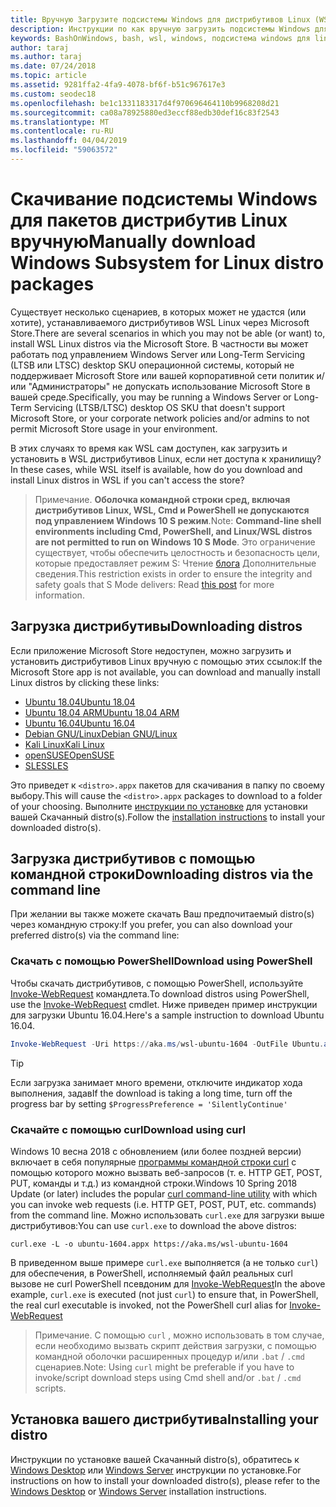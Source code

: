 ```yaml
---
title: Вручную Загрузите подсистемы Windows для дистрибутивов Linux (WSL)
description: Инструкции по как вручную загрузить подсистемы Windows для дистрибутивов Linux.
keywords: BashOnWindows, bash, wsl, windows, подсистема windows для linux, WSL, подсистеме windows дистрибутива, ubuntu, openSUSE, SLES, debian, kali
author: taraj
ms.author: taraj
ms.date: 07/24/2018
ms.topic: article
ms.assetid: 9281ffa2-4fa9-4078-bf6f-b51c967617e3
ms.custom: seodec18
ms.openlocfilehash: be1c1331183317d4f970696464110b9968208d21
ms.sourcegitcommit: ca08a78925880ed3eccf88edb30def16c83f2543
ms.translationtype: MT
ms.contentlocale: ru-RU
ms.lasthandoff: 04/04/2019
ms.locfileid: "59063572"
---
```

# <a name="manually-download-windows-subsystem-for-linux-distro-packages"></a><span data-ttu-id="9e6c6-104">Скачивание подсистемы Windows для пакетов дистрибутив Linux вручную</span><span class="sxs-lookup"><span data-stu-id="9e6c6-104">Manually download Windows Subsystem for Linux distro packages</span></span>

<span data-ttu-id="9e6c6-105">Существует несколько сценариев, в которых может не удастся (или хотите), устанавливаемого дистрибутивов WSL Linux через Microsoft Store.</span><span class="sxs-lookup"><span data-stu-id="9e6c6-105">There are several scenarios in which you may not be able (or want) to, install WSL Linux distros via the Microsoft Store.</span></span> <span data-ttu-id="9e6c6-106">В частности вы может работать под управлением Windows Server или Long-Term Servicing (LTSB или LTSC) desktop SKU операционной системы, который не поддерживает Microsoft Store или вашей корпоративной сети политик и/или "Администраторы" не допускать использование Microsoft Store в вашей среде.</span><span class="sxs-lookup"><span data-stu-id="9e6c6-106">Specifically, you may be running a Windows Server or Long-Term Servicing (LTSB/LTSC) desktop OS SKU that doesn't support Microsoft Store, or your corporate network policies and/or admins to not permit Microsoft Store usage in your environment.</span></span>

<span data-ttu-id="9e6c6-107">В этих случаях то время как WSL сам доступен, как загрузить и установить в WSL дистрибутивов Linux, если нет доступа к хранилищу?</span><span class="sxs-lookup"><span data-stu-id="9e6c6-107">In these cases, while WSL itself is available, how do you download and install Linux distros in WSL if you can't access the store?</span></span>

> <span data-ttu-id="9e6c6-108">Примечание. **Оболочка командной строки сред, включая дистрибутивов Linux, WSL, Cmd и PowerShell не допускаются под управлением Windows 10 S режим**.</span><span class="sxs-lookup"><span data-stu-id="9e6c6-108">Note: **Command-line shell environments including Cmd, PowerShell, and Linux/WSL distros are not permitted to run on Windows 10 S Mode**.</span></span> <span data-ttu-id="9e6c6-109">Это ограничение существует, чтобы обеспечить целостность и безопасность цели, которые предоставляет режим S: Чтение [блога](https://blogs.msdn.microsoft.com/commandline/2017/05/18/will-linux-distros-run-on-windows-10-s/) Дополнительные сведения.</span><span class="sxs-lookup"><span data-stu-id="9e6c6-109">This restriction exists in order to ensure the integrity and safety goals that S Mode delivers: Read [this post](https://blogs.msdn.microsoft.com/commandline/2017/05/18/will-linux-distros-run-on-windows-10-s/) for more information.</span></span>

## <a name="downloading-distros"></a><span data-ttu-id="9e6c6-110">Загрузка дистрибутивы</span><span class="sxs-lookup"><span data-stu-id="9e6c6-110">Downloading distros</span></span>

<span data-ttu-id="9e6c6-111">Если приложение Microsoft Store недоступен, можно загрузить и установить дистрибутивов Linux вручную с помощью этих ссылок:</span><span class="sxs-lookup"><span data-stu-id="9e6c6-111">If the Microsoft Store app is not available, you can download and manually install Linux distros by clicking these links:</span></span>
* [<span data-ttu-id="9e6c6-112">Ubuntu 18.04</span><span class="sxs-lookup"><span data-stu-id="9e6c6-112">Ubuntu 18.04</span></span>](https://aka.ms/wsl-ubuntu-1804)
* [<span data-ttu-id="9e6c6-113">Ubuntu 18.04 ARM</span><span class="sxs-lookup"><span data-stu-id="9e6c6-113">Ubuntu 18.04 ARM</span></span>](https://aka.ms/wsl-ubuntu-1804-arm)
* [<span data-ttu-id="9e6c6-114">Ubuntu 16.04</span><span class="sxs-lookup"><span data-stu-id="9e6c6-114">Ubuntu 16.04</span></span>](https://aka.ms/wsl-ubuntu-1604)
* [<span data-ttu-id="9e6c6-115">Debian GNU/Linux</span><span class="sxs-lookup"><span data-stu-id="9e6c6-115">Debian GNU/Linux</span></span>](https://aka.ms/wsl-debian-gnulinux)
* [<span data-ttu-id="9e6c6-116">Kali Linux</span><span class="sxs-lookup"><span data-stu-id="9e6c6-116">Kali Linux</span></span>](https://aka.ms/wsl-kali-linux)
* [<span data-ttu-id="9e6c6-117">openSUSE</span><span class="sxs-lookup"><span data-stu-id="9e6c6-117">OpenSUSE</span></span>](https://aka.ms/wsl-opensuse-42)
* [<span data-ttu-id="9e6c6-118">SLES</span><span class="sxs-lookup"><span data-stu-id="9e6c6-118">SLES</span></span>](https://aka.ms/wsl-sles-12)

<span data-ttu-id="9e6c6-119">Это приведет к `<distro>.appx` пакетов для скачивания в папку по своему выбору.</span><span class="sxs-lookup"><span data-stu-id="9e6c6-119">This will cause the `<distro>.appx` packages to download to a folder of your choosing.</span></span> <span data-ttu-id="9e6c6-120">Выполните [инструкции по установке](#installing-your-distro) для установки вашей Скачанный distro(s).</span><span class="sxs-lookup"><span data-stu-id="9e6c6-120">Follow the [installation instructions](#installing-your-distro) to install your downloaded distro(s).</span></span>

## <a name="downloading-distros-via-the-command-line"></a><span data-ttu-id="9e6c6-121">Загрузка дистрибутивов с помощью командной строки</span><span class="sxs-lookup"><span data-stu-id="9e6c6-121">Downloading distros via the command line</span></span>
<span data-ttu-id="9e6c6-122">При желании вы также можете скачать Ваш предпочитаемый distro(s) через командную строку:</span><span class="sxs-lookup"><span data-stu-id="9e6c6-122">If you prefer, you can also download your preferred distro(s) via the command line:</span></span>

 ### <a name="download-using-powershell"></a><span data-ttu-id="9e6c6-123">Скачать с помощью PowerShell</span><span class="sxs-lookup"><span data-stu-id="9e6c6-123">Download using PowerShell</span></span>
 <span data-ttu-id="9e6c6-124">Чтобы скачать дистрибутивов, с помощью PowerShell, используйте [Invoke-WebRequest](https://msdn.microsoft.com/powershell/reference/5.1/microsoft.powershell.utility/invoke-webrequest) командлета.</span><span class="sxs-lookup"><span data-stu-id="9e6c6-124">To download distros using PowerShell, use the [Invoke-WebRequest](https://msdn.microsoft.com/powershell/reference/5.1/microsoft.powershell.utility/invoke-webrequest) cmdlet.</span></span> <span data-ttu-id="9e6c6-125">Ниже приведен пример инструкции для загрузки Ubuntu 16.04.</span><span class="sxs-lookup"><span data-stu-id="9e6c6-125">Here's a sample instruction to download Ubuntu 16.04.</span></span>

```powershell
Invoke-WebRequest -Uri https://aka.ms/wsl-ubuntu-1604 -OutFile Ubuntu.appx -UseBasicParsing
```

> [!TIP]
> <span data-ttu-id="9e6c6-126">Если загрузка занимает много времени, отключите индикатор хода выполнения, задав</span><span class="sxs-lookup"><span data-stu-id="9e6c6-126">If the download is taking a long time, turn off the progress bar by setting</span></span> `$ProgressPreference = 'SilentlyContinue'`

### <a name="download-using-curl"></a><span data-ttu-id="9e6c6-127">Скачайте с помощью curl</span><span class="sxs-lookup"><span data-stu-id="9e6c6-127">Download using curl</span></span>
<span data-ttu-id="9e6c6-128">Windows 10 весна 2018 с обновлением (или более поздней версии) включает в себя популярные [программы командной строки curl](https://curl.haxx.se/) с помощью которого можно вызвать веб-запросов (т. е. HTTP GET, POST, PUT, команды и т.д.) из командной строки.</span><span class="sxs-lookup"><span data-stu-id="9e6c6-128">Windows 10 Spring 2018 Update (or later) includes the popular [curl command-line utility](https://curl.haxx.se/) with which you can invoke web requests (i.e. HTTP GET, POST, PUT, etc. commands) from the command line.</span></span> <span data-ttu-id="9e6c6-129">Можно использовать `curl.exe` для загрузки выше дистрибутивов:</span><span class="sxs-lookup"><span data-stu-id="9e6c6-129">You can use `curl.exe` to download the above distros:</span></span>

```console
curl.exe -L -o ubuntu-1604.appx https://aka.ms/wsl-ubuntu-1604
```

<span data-ttu-id="9e6c6-130">В приведенном выше примере `curl.exe` выполняется (а не только `curl`) для обеспечения, в PowerShell, исполняемый файл реальных curl вызове не curl PowerShell псевдоним для [Invoke-WebRequest](https://docs.microsoft.com/en-us/powershell/module/microsoft.powershell.utility/invoke-webrequest?view=powershell-6)</span><span class="sxs-lookup"><span data-stu-id="9e6c6-130">In the above example, `curl.exe` is executed (not just `curl`) to ensure that, in PowerShell, the real curl executable is invoked, not the PowerShell curl alias for [Invoke-WebRequest](https://docs.microsoft.com/en-us/powershell/module/microsoft.powershell.utility/invoke-webrequest?view=powershell-6)</span></span>

> <span data-ttu-id="9e6c6-131">Примечание. С помощью `curl` , можно использовать в том случае, если необходимо вызвать скрипт действия загрузки, с помощью командной оболочки расширенных процедур и/или `.bat`  /  `.cmd` сценариев.</span><span class="sxs-lookup"><span data-stu-id="9e6c6-131">Note: Using `curl` might be preferable if you have to invoke/script download steps using Cmd shell and/or `.bat` / `.cmd` scripts.</span></span>

## <a name="installing-your-distro"></a><span data-ttu-id="9e6c6-132">Установка вашего дистрибутива</span><span class="sxs-lookup"><span data-stu-id="9e6c6-132">Installing your distro</span></span>
<span data-ttu-id="9e6c6-133">Инструкции по установке вашей Скачанный distro(s), обратитесь к [Windows Desktop](install-win10.md) или [Windows Server](install-on-server.md) инструкции по установке.</span><span class="sxs-lookup"><span data-stu-id="9e6c6-133">For instructions on how to install your downloaded distro(s), please refer to the [Windows Desktop](install-win10.md) or [Windows Server](install-on-server.md) installation instructions.</span></span>
